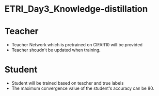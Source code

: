 # ETRI_Day3_Knowledge-distillation
# Teacher
  - Teacher Network which is pretrained on CIFAR10 will be provided 
  - Teacher shoudn't be updated when training. 

# Student 
  - Student will be trained based on teacher and true labels 
  - The maximum convergence value of the student's accuracy can be 80.
